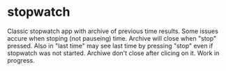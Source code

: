 # stopwatch
Classic stopwatch app with archive of previous time results. Some issues accure when stoping (not pauseing) time. Archive will close when "stop" pressed. Also in "last time" may see last time by pressing "stop" even if stopwatch was not started. Archiwe don't close after clicing on it. Work in progress.
